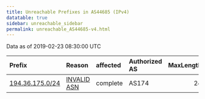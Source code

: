 ```yaml
---
title: Unreachable Prefixes in AS44685 (IPv4)
datatable: true
sidebar: unreachable_sidebar
permalink: unreachable_AS44685-v4.html
---
```


Data as of 2019-02-23 08:30:00 UTC


<div class="datatable-begin"></div>

| Prefix                                                   | Reason                                                                                                 | affected   | Authorized AS   |   MaxLength | Anchor                                         |   unreachable /24s |
|:---------------------------------------------------------|:-------------------------------------------------------------------------------------------------------|:-----------|:----------------|------------:|:-----------------------------------------------|-------------------:|
| [194.36.175.0/24](https://stat.ripe.net/194.36.175.0/24) | [INVALID ASN](https://rpki-validator.ripe.net/announcement-preview?asn=AS44685&prefix=194.36.175.0/24) | complete   | AS174           |          24 | [RIPE](unreachable_RIPE_NCC_RPKI_Root-v4.html) |                  1 |

<div class="datatable-end"></div>